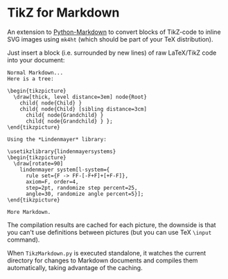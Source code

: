 # TikZ for Markdown

An extension to [Python-Markdown](http://packages.python.org/Markdown/) to convert blocks of TikZ-code to inline SVG images using `mk4ht` (which should be part of your TeX distribution).

Just insert a block (i.e. surrounded by new lines) of raw LaTeX/TikZ code into your document:

    Normal Markdown...
    Here is a tree:
    
    \begin{tikzpicture}
      \draw[thick, level distance=3em] node{Root}
        child{ node{Child} }
        child{ node{Child} [sibling distance=3cm]
          child{ node{Grandchild} }
          child{ node{Grandchild} } };
    \end{tikzpicture}
    
    Using the *Lindenmayer* library:
    
    \usetikzlibrary{lindenmayersystems}
    \begin{tikzpicture}
      \draw[rotate=90]
        lindenmayer system[l-system={
          rule set={F -> FF-[-F+F]+[+F-F]},
          axiom=F, order=4,
          step=2pt, randomize step percent=25,
          angle=30, randomize angle percent=5}];
    \end{tikzpicture}
    
    More Markdown.

The compilation results are cached for each picture, the downside is that you can't use definitions between pictures (but you can use TeX `\input` command).

When `TikzMarkdown.py` is executed standalone, it watches the current directory for changes to Markdown documents and compiles them automatically, taking advantage of the caching.
